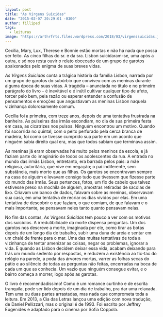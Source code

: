```yaml
---
layout: post
title: "As Virgens Suicidas"
date: "2015-02-07 20:29:01 -0300"
author: filliped
tags:
  - leituras
image: "https://arthrfrts.files.wordpress.com/2018/03/virgenssuicidas.jpg"
---
```

Cecilia, Mary, Lux, Therese e Bonnie estão mortas e não há nada que possa ser feito. As cinco filhas do sr. e da sra. Lisbon suicidaram-se, uma após a outra, e só nos resta ouvir o relato obcecado de um grupo de garotos apaixonados pelo enigma de suas breves vidas.

_As Virgens Suicidas_ conta a trágica história da família Lisbon, narrada por um grupo de garotos do subúrbio que conviveu com as meninas durante alguma época de suas vidas. A tragédia – anunciada no título e no primeiro parágrafo do livro – é inevitável e é inútil cultivar qualquer tipo de afeto, torcer pelo bem, pela razão ou esperar entender a confusão de pensamentos e emoções que angustiavam as meninas Lisbon naquela vizinhança dolorosamente comum.

Cecilia foi a primeira, com treze anos, depois de uma tentativa frustrada na banheira. As pulseiras das irmãs escondiam, no dia de sua primeira festa em casa, as cicatrizes nos pulsos. Ninguém encontrou um motivo. Quando foi socorrida no quintal, com o peito perfurado pela cerca branca de madeira, foi como se tivesse cumprido sua parte em um acordo que ninguém sabia direito qual era, mas que todos sabiam que terminava assim.

As meninas já eram observadas há muito pelos meninos da escola, e já faziam parte do imaginário de todos os adolescentes da rua. A entrada no mundo das irmãs Lisbon, entretanto, era barrada pelos pais: a mãe religiosa, autoritária, que vive em negação; o pai indiferente, sem substância, mais morto que as filhas. Os garotos se encontravam sempre na casa de alguém e levavam consigo tudo que tivessem que fizesse parte do mundo das irmãs. Seus pertences, fotos, um fio de cabelo que talvez estivesse preso na mochila de alguém, amostras retiradas de sacolas de lixo. Criavam um banco de dados, falavam sobre as meninas, observavam sua casa, em uma tentativa de recriar os dias vividos por elas. Em uma tentativa de descobrir o que faziam, o que comiam, de que falavam e o mais importante, se pensavam neles tanto quanto pensavam nelas.

No fim das contas, _As Virgens Suicidas_ tem pouco a ver com os motivos dos suicídios. A irredutibilidade da morte dispensa perguntas. Um dos garotos nos descreve a morte, imaginada por ele, como tirar as botas depois de um longo dia de trabalho, subir uma duna de areia e sentar em um chalé de frente para o mar. Uma das muitas tentativas de toda a vizinhança de tentar amenizar as coisas, negar os problemas, ignorar a vida. E quando as Lisbon decidem deixar essa vida, acabam deixando para trás um mundo sedento por respostas, e reduzem a existência ao tic-tac do relógio na parede, a poda das árvores mortas, varrer as folhas secas do pátio e ao silêncio de todas as perguntas não feitas, encerradas na boca de cada um que as conhecia. Um vazio que ninguém consegue evitar, e o bairro começa a morrer, logo após as garotas.

O livro é recomendadíssimo! Como é um romance curtinho e de escrita tranquila, pode ser lido depois de um dia de trabalho, pra dar uma relaxada. Tem uma ou duas partes arrastadas, mas nada que comprometa toda a leitura. Em 2013, a Cia das Letras lançou uma edição com nova tradução, de Daniel Pellizzari, mas o original é de 1993. Foi escrito por Jeffrey Eugenides e adaptado para o cinema por Sofia Coppola.
